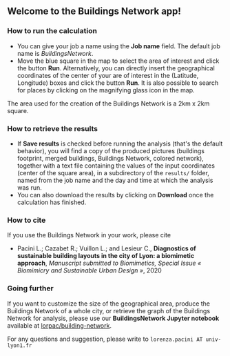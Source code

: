 ## Welcome to the **Buildings Network app**!

### How to run the calculation
 - You can give your job a name using the **Job name** field. The default job name is *BuildingsNetwork*.
 - Move the blue square in the map to select the area of interest and click the button <i class="fas fa-play"></i> **Run**. Alternatively, you can directly insert the geographical coordinates of the center of your are of interest in the (Latitude, Longitude) boxes and click the button <i class="fas fa-play"></i> **Run**. It is also possible to search for places by clicking on the magnifying glass icon in the map.

The area used for the creation of the Buildings Network is a 2km x 2km square.

### How to retrieve the results
- If **Save results** is checked before running the analysis (that's the default behavior), you will find a copy of the produced pictures (buildings footprint, merged buildings, Buildings Network, colored network), together with a text file containing the values of the input coordinates (center of the square area), in a subdirectory of the  `results/` folder, named from the job name and the day and time at which the analysis was run.
- You can also download the results by clicking on <i class="fas fa-download"></i> **Download** once the calculation has finished.

### How to cite
If you use the Buildings Network in your work, please cite 
- Pacini L.; Cazabet R.; Vuillon L.; and Lesieur C., **Diagnostics of sustainable building layouts in the city of Lyon: a biomimetic approach**, *Manuscript submitted to Biomimetics, Special Issue « Biomimicry and Sustainable Urban Design »*, 2020

### Going further

If you want to customize the size of the geographical area, produce the Buildings Network of a whole city, or retrieve the graph of the Buildings Network for analysis, please use our **BuildingsNetwork Jupyter notebook** available at <i class="fa fa-github" aria-hidden="true"></i> [lorpac/building-network]("https://github.com/lorpac/building-network").

For any questions and suggestion, please write to  `lorenza.pacini AT univ-lyon1.fr`
